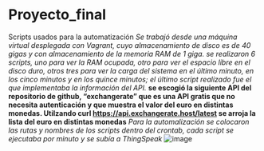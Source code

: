 # Proyecto_final
Scripts usados para la automatización
*Se trabajó desde una máquina virtual desplegada con Vagrant, cuyo almacenamiento de disco es de 40 gigas y con almacenamiento de la memoria RAM de 1 giga. se realizaron 6 scripts, uno para ver la RAM ocupada, otro para ver el espacio libre en el disco duro, otros tres para ver la carga del sistema en el último minuto, en los cinco minutos y en los quince minutos; el último script realizado fue el que implementaba la información del API.*
**se escogió la siguiente API del repositorio de github, “exchangerate” que es una API gratis que no necesita autenticación y que muestra el valor del euro en distintas monedas. Utilzando curl https://api.exchangerate.host/latest
se arroja la lista del euro en distintas monedas**
*Para la automalización se colocaron las rutas y nombres de los scripts dentro del crontab, cada script se ejecutaba por minuto y se subía a ThingSpeak*
![image](https://user-images.githubusercontent.com/95873428/159382288-e76933d9-e8d5-4b92-b95a-0f3c0e65d9aa.png)
